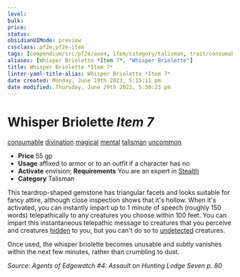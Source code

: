 ```yaml
---
level:
bulk:
price:
status:
obsidianUIMode: preview
cssclass: pf2e,pf2e-item
tags: [compendium/src/pf2e/aoe4, item/category/talisman, trait/consumable, trait/divination, trait/magical, trait/mental, trait/talisman, trait/uncommon]
aliases: [Whisper Briolette *Item 7*, "Whisper Briolette"]
title: Whisper Briolette *Item 7*
linter-yaml-title-alias: Whisper Briolette *Item 7*
date created: Monday, June 19th 2023, 5:15:11 pm
date modified: Thursday, June 29th 2023, 5:30:23 pm
---
```


# Whisper Briolette *Item 7*

[consumable](rules/traits/consumable.md) [divination](rules/traits/divination.md) [magical](rules/traits/magical.md) [mental](rules/traits/mental.md) [talisman](rules/traits/talisman.md) [uncommon](rules/traits/uncommon.md)  

- **Price** 55 gp
- **Usage** affixed to armor or to an outfit if a character has no
- **Activate** envision; **Requirements** You are an expert in [Stealth](compendium/skills.md#Stealth)
- **Category** Talisman

This teardrop-shaped gemstone has triangular facets and looks suitable for fancy attire, although close inspection shows that it's hollow. When it's activated, you can instantly impart up to 1 minute of speech (roughly 150 words) telepathically to any creatures you choose within 100 feet. You can impart this instantaneous telepathic message to creatures that you perceive and creatures [hidden](rules/conditions.md#Hidden) to you, but you can't do so to [undetected](rules/conditions.md#Undetected) creatures.

Once used, the whisper briolette becomes unusable and subtly vanishes within the next few minutes, rather than crumbling to dust.

*Source: Agents of Edgewatch #4: Assault on Hunting Lodge Seven p. 80*
